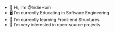 - 👋 Hi, I’m @IndieHum
- 🖥️ I’m currently Educating in Software Engineering.
- 🧱 I’m currently learning Front-end Structures.
- 💾 I’m very interested in open-source projects.
